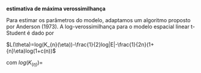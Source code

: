 **estimativa de máxima verossimilhança**

  Para estimar os parâmetros do modelo, adaptamos um algoritmo proposto por Anderson (1973).
A log-verossimilhança para o modelo espacial linear t-Student é dado por

   $L(\theta)=log(K_{n}(\eta))-\frac{1}{2}log|E|-\frac{1}{2n}(1+{n}\eta)log(1+c(n))$

   com $log(K_(\eta))=$
